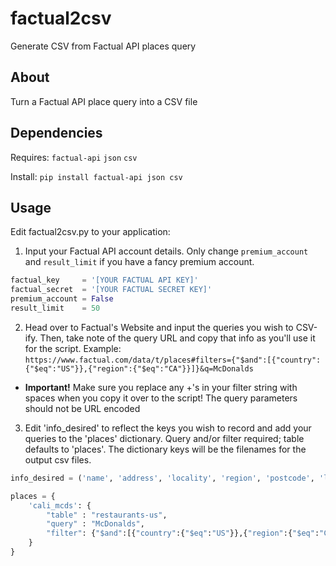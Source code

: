 # factual2csv
Generate CSV from Factual API places query

## About

Turn a Factual API place query into a CSV file

## Dependencies

Requires: `factual-api` `json` `csv`

Install: `pip install factual-api json csv`

## Usage

Edit factual2csv.py to your application:

1. Input your Factual API account details. Only change `premium_account` and `result_limit` if you have a fancy premium account.
```python
factual_key     = '[YOUR FACTUAL API KEY]'
factual_secret  = '[YOUR FACTUAL SECRET KEY]'
premium_account = False
result_limit    = 50
```

2. Head over to Factual's Website and input the queries you wish to CSV-ify. Then, take note of the query URL and copy that info as you'll use it for the script. Example: `https://www.factual.com/data/t/places#filters={"$and":[{"country":{"$eq":"US"}},{"region":{"$eq":"CA"}}]}&q=McDonalds`

* **Important!** Make sure you replace any +'s in your filter string with spaces when you copy it over to the script! The query parameters should not be URL encoded

3. Edit 'info_desired' to reflect the keys you wish to record and add your queries to the 'places' dictionary. Query and/or filter required; table defaults to 'places'. The dictionary keys will be the filenames for the output csv files.
```python
info_desired = ('name', 'address', 'locality', 'region', 'postcode', 'longitude', 'latitude')

places = {
    'cali_mcds': {
        "table" : "restaurants-us",
        "query" : "McDonalds",
        "filter": {"$and":[{"country":{"$eq":"US"}},{"region":{"$eq":"CA"}}]}
    }
}
```